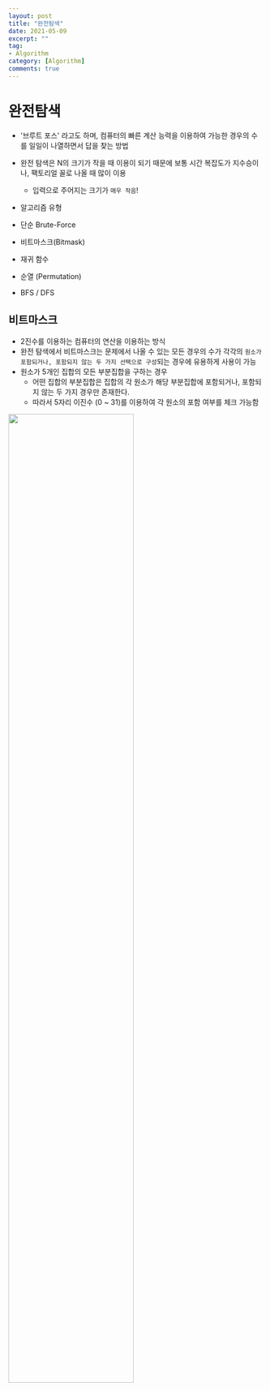 ```yaml
---
layout: post
title: "완전탐색"
date: 2021-05-09
excerpt: ""
tag:
- Algorithm
category: [Algorithm]
comments: true
---
```


# 완전탐색

- '브루트 포스' 라고도 하며, 컴퓨터의 빠른 계산 능력을 이용하여 가능한 경우의 수를 일일이 나열하면서 답을 찾는 방법
- 완전 탐색은 N의 크기가 작을 때 이용이 되기 때문에 보통 시간 복잡도가 지수승이나, 팩토리얼 꼴로 나올 때 많이 이용
    - 입력으로 주어지는 크기가 `매우 작음`!

- 알고리즘 유형
 - 단순 Brute-Force
 - 비트마스크(Bitmask)
 - 재귀 함수
 - 순열 (Permutation)
 - BFS / DFS


## 비트마스크

- 2진수를 이용하는 컴퓨터의 연산을 이용하는 방식
- 완전 탐색에서 비트마스크는 문제에서 나올 수 있는 모든 경우의 수가 각각의 `원소가 포함되거나, 포함되지 않는 두 가지 선택으로 구성`되는 경우에 유용하게 사용이 가능
- 원소가 5개인 집합의 모든 부분집합을 구하는 경우
    - 어떤 집합의 부분집합은 집합의 각 원소가 해당 부분집합에 포함되거나, 포함되지 않는 두 가지 경우만 존재한다. 
    - 따라서 5자리 이진수 (0 ~ 31)를 이용하여 각 원소의 포함 여부를 체크 가능함

<img src = "https://traveloving2030.github.io/jiwon/assets/img/post/알고리즘/bitmask.PNG" width = "70%" />




